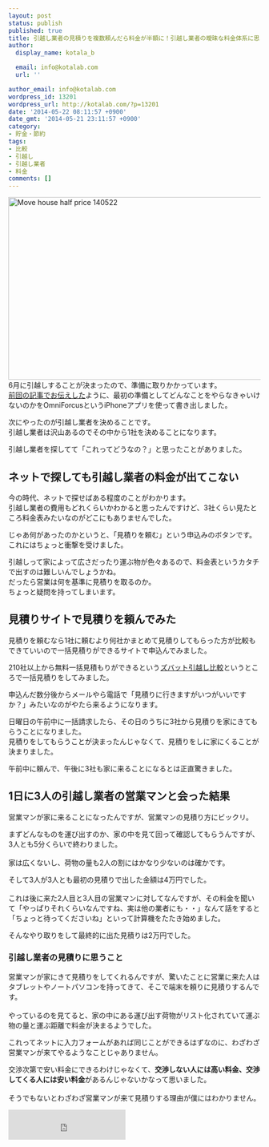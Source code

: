 ```yaml
---
layout: post
status: publish
published: true
title: 引越し業者の見積りを複数頼んだら料金が半額に！引越し業者の曖昧な料金体系に思うこと
author:
  display_name: kotala_b

  email: info@kotalab.com
  url: ''

author_email: info@kotalab.com
wordpress_id: 13201
wordpress_url: http://kotalab.com/?p=13201
date: '2014-05-22 08:11:57 +0900'
date_gmt: '2014-05-21 23:11:57 +0900'
category:
- 貯金・節約
tags:
- 比較
- 引越し
- 引越し業者
- 料金
comments: []
---
```

<p><img src="http://kotalab.com/wp-content/uploads/move-house-half-price_140522.jpg" alt="Move house half price 140522" title="move-house-half-price_140522.jpg" border="0" width="548" height="365" /><br />
6月に引越しすることが決まったので、準備に取りかかっています。<br />
<a href="http://kotalab.com/move-house-task">前回の記事でお伝えした</a>ように、最初の準備としてどんなことをやらなきゃいけないのかをOmniForcusというiPhoneアプリを使って書き出しました。</p>
<p>次にやったのが引越し業者を決めることです。<br />
引越し業者は沢山あるのでその中から1社を決めることになります。</p>
<p>引越し業者を探してて「これってどうなの？」と思ったことがありました。</p>
<p><!--more--></p>
<h2>ネットで探しても引越し業者の料金が出てこない</h2>
<p>今の時代、ネットで探せばある程度のことがわかります。<br />
引越し業者の費用もどれくらいかわかると思ったんですけど、3社くらい見たところ料金表みたいなのがどこにもありませんでした。</p>
<p>じゃあ何があったのかというと、「見積りを頼む」という申込みのボタンです。<br />
これにはちょっと衝撃を受けました。</p>
<p>引越しって家によって広さだったり運ぶ物が色々あるので、料金表というカタチで出すのは難しいんでしょうかね。<br />
だったら営業は何を基準に見積りを取るのか。<br />
ちょっと疑問を持ってしまいます。</p>
<h2>見積りサイトで見積りを頼んでみた</h2>
<p>見積りを頼むなら1社に頼むより何社かまとめて見積りしてもらった方が比較もできていいので一括見積りができるサイトで申込んでみました。</p>
<p>210社以上から無料一括見積もりができるという<a href="http://ck.jp.ap.valuecommerce.com/servlet/referral?sid=2967684&pid=882698077" target="_blank" ><img src="http://ad.jp.ap.valuecommerce.com/servlet/gifbanner?sid=2967684&pid=882698077" height="1" width="1" border="0">ズバット引越し比較</a>というところで一括見積りをしてみました。</p>
<p>申込んだ数分後からメールやら電話で「見積りに行きますがいつがいいですか？」みたいなのがやたら来るようになります。</p>
<p>日曜日の午前中に一括請求したら、その日のうちに3社から見積りを家にきてもらうことになりました。<br />
見積りをしてもらうことが決まったんじゃなくて、見積りをしに家にくることが決まりました。</p>
<p>午前中に頼んで、午後に3社も家に来ることになるとは正直驚きました。</p>
<h2>1日に3人の引越し業者の営業マンと会った結果</h2>
<p>営業マンが家に来ることになったんですが、営業マンの見積り方にビックリ。</p>
<p>まずどんなものを運び出すのか、家の中を見て回って確認してもらうんですが、3人とも5分くらいで終わりました。<br><br />
家は広くないし、荷物の量も2人の割にはかなり少ないのは確かです。</p>
<p>そして3人が3人とも<span class="b">最初の見積りで出した金額は4万円</span>でした。<br><br />
これは後に来た2人目と3人目の営業マンに対してなんですが、その料金を聞いて「やっぱりそれくらいなんですね、実は他の業者にも・・」なんて話をすると「ちょっと待ってくださいね」といって計算機をたたき始めました。</p>
<p>そんなやり取りをして<span class="b">最終的に出た見積りは2万円</span>でした。</p>
<h3>引越し業者の見積りに思うこと</h3>
<p>営業マンが家にきて見積りをしてくれるんですが、驚いたことに営業に来た人はタブレットやノートパソコンを持ってきて、そこで端末を頼りに見積りするんです。<br><br />
やっているのを見てると、家の中にある運び出す荷物がリスト化されていて運ぶ物の量と運ぶ距離で料金が決まるようでした。</p>
<p>これってネットに入力フォームがあれば同じことができるはずなのに、わざわざ営業マンが来てやるようなことじゃありません。</p>
<p>交渉次第で安い料金にできるわけじゃなくて、<strong>交渉しない人には高い料金、交渉してくる人には安い料金</strong>があるんじゃないかなって思いました。<br><br />
そうでもないとわざわざ営業マンが来て見積りする理由が僕にはわかりません。</p>
<p><iframe frameborder="0" allowtransparency="true" height="60" width="234" marginheight="0" scrolling="no" src="http://ad.jp.ap.valuecommerce.com/servlet/htmlbanner?sid=2967684&pid=882698081" marginwidth="0"><script language="javascript" src="http://ad.jp.ap.valuecommerce.com/servlet/jsbanner?sid=2967684&pid=882698081"></script><br />
<noscript><a href="http://ck.jp.ap.valuecommerce.com/servlet/referral?sid=2967684&pid=882698081" target="_blank" ><img src="http://ad.jp.ap.valuecommerce.com/servlet/gifbanner?sid=2967684&pid=882698081" height="60" width="234" border="0"></a></noscript>
<p></iframe></p>
